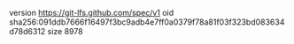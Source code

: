 version https://git-lfs.github.com/spec/v1
oid sha256:091ddb7666f16497f3bc9adb4e7ff0a0379f78a81f03f323bd083634d78d6312
size 8978
